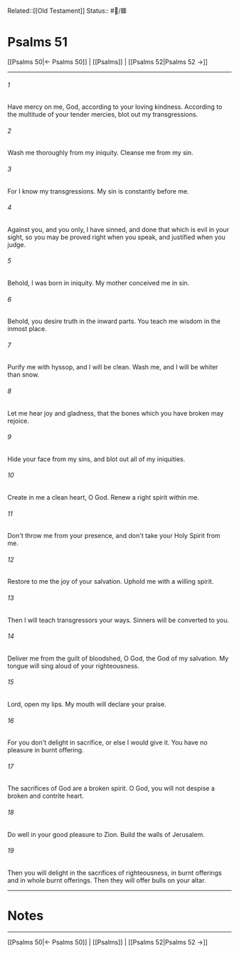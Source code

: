Related::[[Old Testament]]
Status:: #📖/🟥
# Psalms 51

[[Psalms 50|← Psalms 50]] | [[Psalms]] | [[Psalms 52|Psalms 52 →]]
***



###### 1 
Have mercy on me, God, according to your loving kindness. According to the multitude of your tender mercies, blot out my transgressions. 

###### 2 
Wash me thoroughly from my iniquity. Cleanse me from my sin. 

###### 3 
For I know my transgressions. My sin is constantly before me. 

###### 4 
Against you, and you only, I have sinned, and done that which is evil in your sight, so you may be proved right when you speak, and justified when you judge. 

###### 5 
Behold, I was born in iniquity. My mother conceived me in sin. 

###### 6 
Behold, you desire truth in the inward parts. You teach me wisdom in the inmost place. 

###### 7 
Purify me with hyssop, and I will be clean. Wash me, and I will be whiter than snow. 

###### 8 
Let me hear joy and gladness, that the bones which you have broken may rejoice. 

###### 9 
Hide your face from my sins, and blot out all of my iniquities. 

###### 10 
Create in me a clean heart, O God. Renew a right spirit within me. 

###### 11 
Don't throw me from your presence, and don't take your Holy Spirit from me. 

###### 12 
Restore to me the joy of your salvation. Uphold me with a willing spirit. 

###### 13 
Then I will teach transgressors your ways. Sinners will be converted to you. 

###### 14 
Deliver me from the guilt of bloodshed, O God, the God of my salvation. My tongue will sing aloud of your righteousness. 

###### 15 
Lord, open my lips. My mouth will declare your praise. 

###### 16 
For you don't delight in sacrifice, or else I would give it. You have no pleasure in burnt offering. 

###### 17 
The sacrifices of God are a broken spirit. O God, you will not despise a broken and contrite heart. 

###### 18 
Do well in your good pleasure to Zion. Build the walls of Jerusalem. 

###### 19 
Then you will delight in the sacrifices of righteousness, in burnt offerings and in whole burnt offerings. Then they will offer bulls on your altar.

---
# Notes


***
[[Psalms 50|← Psalms 50]] | [[Psalms]] | [[Psalms 52|Psalms 52 →]]
